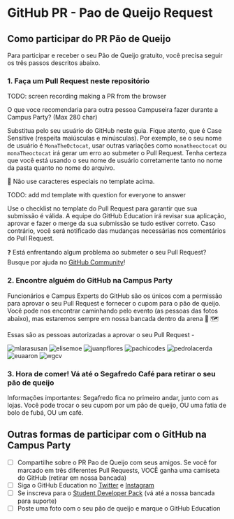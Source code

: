 # GitHub PR - Pao de Queijo Request

## Como participar do PR Pão de Queijo
Para participar e receber o seu Pão de Queijo gratuito, você precisa seguir os três passos descritos abaixo. 

### 1. Faça um Pull Request neste repositório
TODO: screen recording making a PR from the browser

O que voce recomendaria para outra pessoa Campuseira fazer durante a Campus Party? (Max 280 char)


Substitua <SEU-USUARIO> pelo seu usuário do GitHub neste guia. Fique atento, que <SEU-USUARIO> é Case Sensitive (respeita maiúsculas e minúsculas). Por exemplo, se o seu nome de usuário é `MonaTheOctocat`, usar outras variações como `monatheoctocat` ou `monaTheoctocat` irá gerar um erro ao submeter o Pull Request. Tenha certeza que você está usando o seu nome de usuário corretamente tanto no nome da pasta quanto no nome do arquivo.
  
🚨 Não use caracteres especiais no template acima.
    
TODO: add md template with question for everyone to answer
  
Use o checklist no template do Pull Request para garantir que sua submissão é válida. A equipe do GitHub Education irá revisar sua aplicação, aprovar e fazer o merge da sua submissão se tudo estiver correto. Caso contrário, você será notificado das mudanças necessárias nos comentários do Pull Request.

❓ Está enfrentando algum problema ao submeter o seu Pull Request? Busque por ajuda no [GitHub Community](https://github.community/)!
  
### 2. Encontre alguém do GitHub na Campus Party 
Funcionários e Campus Experts do GitHub são os únicos com a permissão para aprovar o seu Pull Request e fornecer o cupom para o pão de queijo. Você pode nos encontrar caminhando pelo evento (as pessoas das fotos abaixo), mas estaremos sempre em nossa bancada dentro da arena 👀 🗺️
  
Essas são as pessoas autorizadas a aprovar o seu Pull Request -
  
  ![mlarasusan](https://avatars.githubusercontent.com/mlarasusan?s=64)
  ![elisemoe](https://avatars.githubusercontent.com/elisemoe?s=64)
  ![juanpflores](https://avatars.githubusercontent.com/juanpflores?s=64)
  ![pachicodes](https://avatars.githubusercontent.com/pachicodes?s=64)
  ![pedrolacerda](https://avatars.githubusercontent.com/pedrolacerda?s=64)
  ![euaaron](https://avatars.githubusercontent.com/euaaron?s=64)
  ![wgcv](https://avatars.githubusercontent.com/wgcv?s=64)
  
  ### 3. Hora de comer! Vá até o Segafredo Café para retirar o seu pão de queijo
  
Informações importantes: Segafredo fica no primeiro andar, junto com as lojas. Você pode trocar o seu cupom por um pão de queijo, OU uma fatia de bolo de fubá, OU um café. 
  
  ## Outras formas de participar com o GitHub na Campus Party 
  - [ ] Compartilhe sobre o PR Pao de Queijo com seus amigos. Se você for marcado em três diferentes Pull Requests, VOCÊ ganha uma camiseta do GitHub (retirar em nossa bancada) 
  - [ ] Siga o GitHub Education no [Twitter](https://twitter.com/GitHubEducation) e [Instagram](https://www.instagram.com/githubeducation/) 
  - [ ] Se inscreva para o [Student Developer Pack](https://education.github.com/pack) (vá até a nossa bancada para suporte) 
  - [ ] Poste uma foto com o seu pão de queijo e marque o GitHub Education
